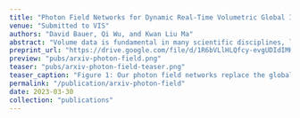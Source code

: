 ```yaml
---
title: "Photon Field Networks for Dynamic Real-Time Volumetric Global Illumination"
venue: "Submitted to VIS"
authors: "David Bauer, Qi Wu, and Kwan Liu Ma"
abstract: "Volume data is fundamental in many scientific disciplines, like medicine, physics, and biology. Experts rely on robust scientific visualization techniques to extract valuable insights from the data. Recent years have shown path tracing to be the preferred approach for volumetric rendering, given its high levels of realism. However, real-time volumetric path tracing often suffers from stochastic noise and long convergence times, limiting interactive exploration. In this paper, we present a novel method to enable real-time global illumination for volume data visualization. We develop Photon Field Networks---a phase-function-aware, multi-light neural representation of indirect volumetric global illumination. The fields are trained on multi-phase photon caches that we compute a priori. Training can be done within seconds, after which the fields can be used in various rendering tasks. To showcase their potential, we develop a custom neural path tracer, with which our photon fields achieve interactive framerates even on large datasets. We conduct in-depth evaluations of the method's performance, including visual quality, stochastic noise, inference and rendering speeds, and accuracy regarding illumination and phase function awareness. Results are compared to state-of-the-art scientific rendering techniques. Our findings show that Photon Field Networks can faithfully represent indirect global illumination across the phase spectrum while exhibiting less stochastic noise and rendering at a significantly faster rate than traditional methods."
preprint_url: "https://drive.google.com/file/d/1R6bVLlHLQfcy-evgUDIdIMKCJkZzuC45/view?usp=share_link"
preview: "pubs/arxiv-photon-field.png"
teaser: "pubs/arxiv-photon-field-teaser.png"
teaser_caption: "Figure 1: Our photon field networks replace the global illumination term of the rendering equation. With our approach we are able to achieve comparable results for volumetric rendering in a fraction of the time it takes a conventional path tracer. The photon fields are light-weight and can be trained in seconds."
permalink: "/publication/arxiv-photon-field"
date: 2023-03-30
collection: "publications"
---
```

